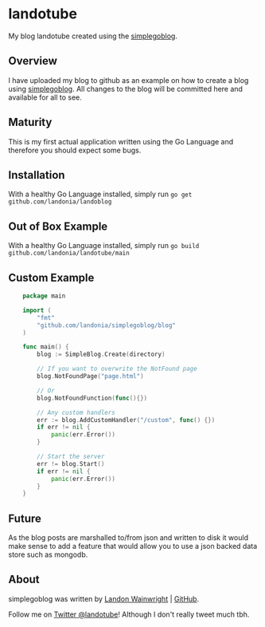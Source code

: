 # landotube

My blog landotube created using the [simplegoblog](https://github.com/landonia/simplegoblog).

## Overview

I have uploaded my blog to github as an example on how to create a blog using [simplegoblog](https://github.com/landonia/simplegoblog).
All changes to the blog will be committed here and available for all to see.

## Maturity

This is my first actual application written using the Go Language and therefore you should expect
some bugs.

## Installation

With a healthy Go Language installed, simply run `go get github.com/landonia/landoblog`

## Out of Box Example

With a healthy Go Language installed, simply run `go build github.com/landonia/landotube/main`

## Custom Example
```go
	package main

	import (
		"fmt"
		"github.com/landonia/simplegoblog/blog"
	)

	func main() {
		blog := SimpleBlog.Create(directory)

		// If you want to overwrite the NotFound page
		blog.NotFoundPage("page.html")

		// Or
		blog.NotFoundFunction(func(){})

		// Any custom handlers
		err := blog.AddCustomHandler("/custom", func() {})
		if err != nil {
			panic(err.Error())
		}

		// Start the server
		err != blog.Start()
		if err != nil {
			panic(err.Error())
		}
	}
```
## Future

As the blog posts are marshalled to/from json and written to disk it would make sense
to add a feature that would allow you to use a json backed data store such as mongodb.

## About

simplegoblog was written by [Landon Wainwright](http://www.landotube.com) | [GitHub](https://github.com/landonia).

Follow me on [Twitter @landotube](http://www.twitter.com/landotube)! Although I don't really tweet much tbh.
